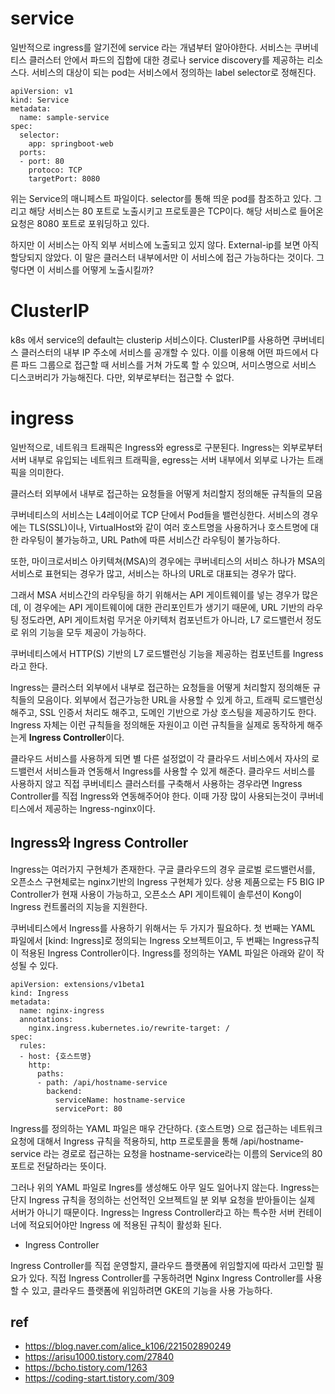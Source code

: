 
# service 

일반적으로 ingress를 알기전에 service 라는 개념부터 알아야한다.
서비스는 쿠버네티스 클러스터 안에서 파드의 집합에 대한 경로나 service discovery를 제공하는 리소스다. 서비스의 대상이 되는 pod는 서비스에서 정의하는 label selector로 정해진다.

```
apiVersion: v1
kind: Service
metadata:
  name: sample-service
spec:
  selector:
    app: springboot-web
  ports:
  - port: 80
    protoco: TCP
    targetPort: 8080
```

위는 Service의 매니페스트 파일이다. selector를 통해 띄운 pod를 참조하고 있다. 그리고 해당 서비스는 80 포트로 노출시키고 프로토콜은 TCP이다.  해당 서비스로 들어온 요청은 8080 포트로 포워딩하고 있다.

하지만 이 서비스는 아직 외부 서비스에 노출되고 있지 않다.
External-ip를 보면 아직 할당되지 않았다. 이 말은 클러스터 내부에서만 이 서비스에 접근 가능하다는 것이다. 그렇다면 이 서비스를 어떻게 노출시킬까?

# ClusterIP

k8s 에서 service의 default는 clusterip 서비스이다.
ClusterIP를 사용하면 쿠버네티스 클러스터의 내부 IP 주소에 서비스를 공개할 수 있다. 이를 이용해 어떤 파드에서 다른 파드 그룹으로 접근할 때 서비스를 거쳐 가도록 할 수 있으며, 서미스명으로 서비스 디스코버리가 가능해진다. 다만, 외부로부터는 접근할 수 없다.



# ingress

일반적으로, 네트워크 트래픽은 Ingress와 egress로 구분된다.
Ingress는 외부로부터 서버 내부로 유입되는 네트워크 트래픽을, egress는 서버 내부에서 외부로 나가는 트래픽을 의미한다.

클러스터 외부에서 내부로 접근하는 요청들을 어떻게 처리할지 정의해둔 규칙들의 모음

쿠버네티스의 서비스는 L4레이어로 TCP 단에서 Pod들을 밸런싱한다.
서비스의 경우에는 TLS(SSL)이나, VirtualHost와 같이 여러 호스트명을 사용하거나 호스트명에 대한 라우팅이 불가능하고, URL Path에 따른 서비스간 라우팅이 불가능하다.

또한, 마이크로서비스 아키텍쳐(MSA)의 경우에는 쿠버네티스의 서비스 하나가 MSA의 서비스로 표현되는 경우가 많고, 서비스는 하나의 URL로 대표되는 경우가 많다.

그래서 MSA 서비스간의 라우팅을 하기 위해서는 API 게이트웨이를 넣는 경우가 많은데, 이 경우에는 API 게이트웨이에 대한 관리포인트가 생기기 때문에, URL 기반의 라우팅 정도라면, API 게이트처럼 무거운 아키텍처 컴포넌트가 아니라, L7 로드밸런서 정도로 위의 기능을 모두 제공이 가능하다.

쿠버네티스에서 HTTP(S) 기반의 L7 로드밸런싱 기능을 제공하는 컴포넌트를 Ingress라고 한다.

Ingress는 클러스터 외부에서 내부로 접근하는 요청들을 어떻게 처리할지 정의해둔 규칙들의 모음이다. 외부에서 접근가능한 URL을 사용할 수 있게 하고, 트래픽 로드밸런싱 해주고, SSL 인증서 처리도 해주고, 도메인 기반으로 가상 호스팅을 제공하기도 한다. Ingress 자체는 이런 규칙들을 정의해둔 자원이고 이런 규칙들을 실제로 동작하게 해주는게 **Ingress Controller**이다.

클라우드 서비스를 사용하게 되면 별 다른 설정없이 각 클라우드 서비스에서 자사의 로드밸런서 서비스들과 연동해서 Ingress를 사용할 수 있게 해준다. 클라우드 서비스를 사용하지 않고 직접 쿠버네티스 클러스터를 구축해서 사용하는 경우라면 Ingress Controller를 직접 Ingress와 연동해주어야 한다.
이때 가장 많이 사용되는것이 쿠버네티스에서 제공하는 Ingress-nginx이다.

## Ingress와 Ingress Controller

Ingress는 여러가지 구현체가 존재한다.
구글 클라우드의 경우 글로벌 로드밸런서를, 오픈소스 구현체로는 nginx기반의 Ingress 구현체가 있다. 상용 제품으로는 F5 BIG IP Controller가 현재 사용이 가능하고, 오픈소스 API 게이트웨이 솔루션이 Kong이 Ingress 컨트롤러의 지능을 지원한다.

쿠버네티스에서 Ingress를 사용하기 위해서는 두 가지가 필요하다. 첫 번째는 YAML 파일에서 [kind: Ingress]로 정의되는 Ingress 오브젝트이고, 두 번째는 Ingress규칙이 적용된 Ingress Controller이다. Ingress를 정의하는 YAML 파일은 아래와 같이 작성될 수 있다.

```
apiVersion: extensions/v1beta1
kind: Ingress
metadata:
  name: nginx-ingress
  annotations:
    nginx.ingress.kubernetes.io/rewrite-target: /
spec:
  rules:
  - host: {호스트명}
    http:
      paths:
      - path: /api/hostname-service
        backend:
          serviceName: hostname-service
          servicePort: 80
```

Ingress를 정의하는 YAML 파일은 매우 간단하다. {호스트명} 으로 접근하는 네트워크 요청에 대해서 Ingress 규칙을 적용하되, http 프로토콜을 통해 /api/hostname-service 라는 경로로 접근하는 요청을 hostname-service라는 이름의 Service의 80 포트로 전달하라는 뜻이다. 

그러나 위의 YAML 파일로 Ingres를 생성해도 아무 일도 일어나지 않는다. Ingress는 단지 Ingress 규칙을 정의하는 선언적인 오브젝트일 분 외부 요청을 받아들이는 실제 서버가 아니기 때문이다. Ingress는 Ingress Controller라고 하는 특수한 서버 컨테이너에 적요되어야만 Ingress 에 적용된 규칙이 활성화 된다. 

- Ingress Controller

Ingress Controller를 직접 운영할지, 클라우드 플랫폼에 위임할지에 따라서 고민할 필요가 있다. 직접 Ingress Controller를 구동하려면 Nginx Ingress Controller를 사용할 수 있고, 클라우드 플랫폼에 위임하려면 GKE의 기능을 사용 가능하다.




## ref
- https://blog.naver.com/alice_k106/221502890249
- https://arisu1000.tistory.com/27840
- https://bcho.tistory.com/1263
- https://coding-start.tistory.com/309